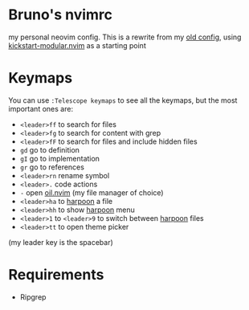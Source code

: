 # Bruno's nvimrc

my personal neovim config. This is a rewrite
from my [old config](https://github.com/brunobmello25/skeleton.nvim),
using [kickstart-modular.nvim](https://github.com/dam9000/kickstart-modular.nvim)
as a starting point

# Keymaps

You can use `:Telescope keymaps` to see all the keymaps, but the most important ones are:

- `<leader>ff` to search for files
- `<leader>fg` to search for content with grep
- `<leader>fF` to search for files and include hidden files
- `gd` go to definition
- `gI` go to implementation
- `gr` go to references
- `<leader>rn` rename symbol
- `<leader>.` code actions
- `-` open [oil.nvim](https://github.com/stevearc/oil.nvim) (my file manager of choice)
- `<leader>ha` to [harpoon](https://github.com/ThePrimeagen/harpoon) a file
- `<leader>hh` to show [harpoon](https://github.com/ThePrimeagen/harpoon) menu
- `<leader>1` to `<leader>9` to switch between [harpoon](https://github.com/ThePrimeagen/harpoon) files
- `<leader>tt` to open theme picker

(my leader key is the spacebar)

# Requirements

- Ripgrep
